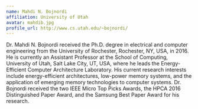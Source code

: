 ```yaml
---
name: Mahdi N. Bojnordi
affiliation: University of Utah
avatar: mahdib.jpg
profile_url: http://www.cs.utah.edu/~bojnordi/
---
```

Dr. Mahdi N. Bojnordi received the Ph.D. degree in electrical and computer engineering from the University of Rochester, Rochester, NY, USA, in 2016. He is currently an Assistant Professor at the School of Computing, University of Utah, Salt Lake City, UT, USA, where he leads the Energy-Efficient Computer Architecture Laboratory. His current research interests include energy-efficient architectures, low-power memory systems, and the application of emerging memory technologies to computer systems. Dr. Bojnordi received the two IEEE Micro Top Picks Awards, the HPCA 2016 Distinguished Paper Award, and the Samsung Best Paper Award for his research.